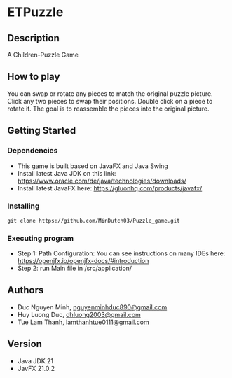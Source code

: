# ETPuzzle


## Description

A Children-Puzzle Game

## How to play
You can swap or rotate any pieces to match the original puzzle picture. Click any two pieces to swap their positions. Double click on a piece to rotate it. The goal is to reassemble the pieces into the original picture.

## Getting Started

### Dependencies

* This game is built based on JavaFX and Java Swing 
* Install latest Java JDK on this link: https://www.oracle.com/de/java/technologies/downloads/
* Install latest JavaFX here: https://gluonhq.com/products/javafx/


### Installing
```
git clone https://github.com/MinDutch03/Puzzle_game.git
```
 
### Executing program
* Step 1: 
  Path Configuration: You can see instructions on many IDEs here: https://openjfx.io/openjfx-docs/#introduction
* Step 2: run Main file in /src/application/

## Authors
* Duc Nguyen Minh, nguyenminhduc890@gmail.com
* Huy Luong Duc, dhluong2003@gmail.com
* Tue Lam Thanh, lamthanhtue0111@gmail.com

## Version 
* Java JDK 21
* JavFX 21.0.2
